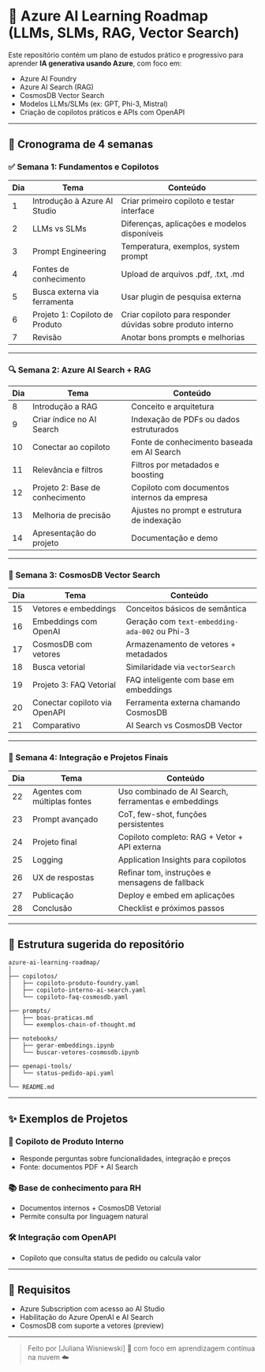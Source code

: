 # 🚀 Azure AI Learning Roadmap (LLMs, SLMs, RAG, Vector Search)

Este repositório contém um plano de estudos prático e progressivo para aprender **IA generativa usando Azure**, com foco em:

- Azure AI Foundry
- Azure AI Search (RAG)
- CosmosDB Vector Search
- Modelos LLMs/SLMs (ex: GPT, Phi-3, Mistral)
- Criação de copilotos práticos e APIs com OpenAPI

---

## 📅 Cronograma de 4 semanas

### ✅ Semana 1: Fundamentos e Copilotos
| Dia | Tema | Conteúdo |
|-----|------|----------|
| 1   | Introdução à Azure AI Studio | Criar primeiro copiloto e testar interface |
| 2   | LLMs vs SLMs | Diferenças, aplicações e modelos disponíveis |
| 3   | Prompt Engineering | Temperatura, exemplos, system prompt |
| 4   | Fontes de conhecimento | Upload de arquivos .pdf, .txt, .md |
| 5   | Busca externa via ferramenta | Usar plugin de pesquisa externa |
| 6   | Projeto 1: Copiloto de Produto | Criar copiloto para responder dúvidas sobre produto interno |
| 7   | Revisão | Anotar bons prompts e melhorias |

---

### 🔍 Semana 2: Azure AI Search + RAG
| Dia | Tema | Conteúdo |
|-----|------|----------|
| 8   | Introdução a RAG | Conceito e arquitetura |
| 9   | Criar índice no AI Search | Indexação de PDFs ou dados estruturados |
| 10  | Conectar ao copiloto | Fonte de conhecimento baseada em AI Search |
| 11  | Relevância e filtros | Filtros por metadados e boosting |
| 12  | Projeto 2: Base de conhecimento | Copiloto com documentos internos da empresa |
| 13  | Melhoria de precisão | Ajustes no prompt e estrutura de indexação |
| 14  | Apresentação do projeto | Documentação e demo |

---

### 🧠 Semana 3: CosmosDB Vector Search
| Dia | Tema | Conteúdo |
|-----|------|----------|
| 15  | Vetores e embeddings | Conceitos básicos de semântica |
| 16  | Embeddings com OpenAI | Geração com `text-embedding-ada-002` ou Phi-3 |
| 17  | CosmosDB com vetores | Armazenamento de vetores + metadados |
| 18  | Busca vetorial | Similaridade via `vectorSearch` |
| 19  | Projeto 3: FAQ Vetorial | FAQ inteligente com base em embeddings |
| 20  | Conectar copiloto via OpenAPI | Ferramenta externa chamando CosmosDB |
| 21  | Comparativo | AI Search vs CosmosDB Vector |

---

### 🧩 Semana 4: Integração e Projetos Finais
| Dia | Tema | Conteúdo |
|-----|------|----------|
| 22  | Agentes com múltiplas fontes | Uso combinado de AI Search, ferramentas e embeddings |
| 23  | Prompt avançado | CoT, few-shot, funções persistentes |
| 24  | Projeto final | Copiloto completo: RAG + Vetor + API externa |
| 25  | Logging | Application Insights para copilotos |
| 26  | UX de respostas | Refinar tom, instruções e mensagens de fallback |
| 27  | Publicação | Deploy e embed em aplicações |
| 28  | Conclusão | Checklist e próximos passos |

---

## 📁 Estrutura sugerida do repositório
```
azure-ai-learning-roadmap/
│
├── copilotos/
│   ├── copiloto-produto-foundry.yaml
│   ├── copiloto-interno-ai-search.yaml
│   └── copiloto-faq-cosmosdb.yaml
│
├── prompts/
│   ├── boas-praticas.md
│   └── exemplos-chain-of-thought.md
│
├── notebooks/
│   ├── gerar-embeddings.ipynb
│   └── buscar-vetores-cosmosdb.ipynb
│
├── openapi-tools/
│   └── status-pedido-api.yaml
│
└── README.md
```

---

## ✨ Exemplos de Projetos

### 🧾 Copiloto de Produto Interno
- Responde perguntas sobre funcionalidades, integração e preços
- Fonte: documentos PDF + AI Search

### 📚 Base de conhecimento para RH
- Documentos internos + CosmosDB Vetorial
- Permite consulta por linguagem natural

### 🛠️ Integração com OpenAPI
- Copiloto que consulta status de pedido ou calcula valor

---

## 📌 Requisitos
- Azure Subscription com acesso ao AI Studio
- Habilitação do Azure OpenAI e AI Search
- CosmosDB com suporte a vetores (preview)

---

> Feito por [Juliana Wisniewski] 💙 com foco em aprendizagem contínua na nuvem ☁️


